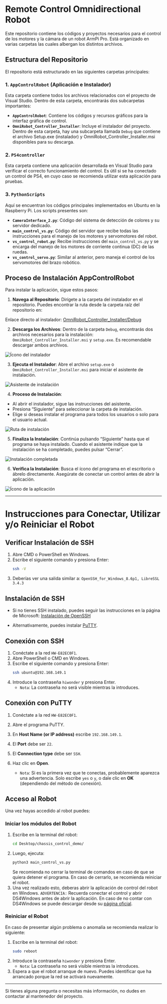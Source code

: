 # Remote Control Omnidirectional Robot

Este repositorio contiene los códigos y proyectos necesarios para el control de los motores y la cámara de un robot ArmPi Pro.
Está organizado en varias carpetas las cuales albergan los distintos archivos.

## Estructura del Repositorio

El repositorio está estructurado en las siguientes carpetas principales:

### 1. `AppControlRobot` (Aplicación e Instalador)

Esta carpeta contiene todos los archivos relacionados con el proyecto de Visual Studio. Dentro de esta carpeta, encontrarás dos subcarpetas importantes:

- **`AppControlRobot`**: Contiene los códigos y recursos gráficos para la interfaz gráfica de control.
- **`OmniRobot_Controller_Installer`**: Incluye el instalador del proyecto. Dentro de esta carpeta, hay una subcarpeta llamada `Debug` que contiene el archivo Setup.exe (instalador) y OmniRobot_Controller_Installer.msi disponibles para su descarga.

### 2. `PS4controller`

Esta carpeta contiene una aplicación desarrollada en Visual Studio para verificar el correcto funcionamiento del control. Es útil si se ha conectado un control de PS4, en cuyo caso se recomienda utilizar esta aplicación para pruebas.

### 3. `PythonScripts`

Aquí se encuentran los códigos principales implementados en Ubuntu en la Raspberry Pi. Los scripts presentes son:

- **`CameraInterface_2.py`**: Código del sistema de detección de colores y su servidor dedicado.
- **`main_control_vs.py`**: Código del servidor que recibe todas las instrucciones para el manejo de los motores y servomotores del robot.
- **`vs_control_robot.py`**: Recibe instrucciones del `main_control_vs.py` y se encarga del manejo de los motores de corriente continua (DC) de las ruedas.
- **`vs_control_servo.py`**: Similar al anterior, pero maneja el control de los servomotores del brazo robótico.


## Proceso de Instalación AppControlRobot

Para instalar la aplicación, sigue estos pasos:

1. **Navega al Repositorio**: Dirígete a la carpeta del instalador en el repositorio. Puedes encontrar la ruta desde la carpeta raíz del repositorio en:
   
Enlace directo al instalador:
[OmniRobot_Controller_Installer/Debug](https://github.com/AlejandroMoHo/Remote_control_omnidirectional_robot/tree/main/AppControlRobot/OmniRobot_Controller_Installer/Debug)

2. **Descarga los Archivos**: Dentro de la carpeta `Debug`, encontrarás dos archivos necesarios para la instalación: `OmniRobot_Controller_Installer.msi` y `setup.exe`. Es recomendable descargar ambos archivos.

![Ícono del instalador](Images/Install1.png)

3. **Ejecuta el Instalador**: Abre el archivo `setup.exe` o `OmniRobot_Controller_Installer.msi` para iniciar el asistente de instalación.

![Asistente de instalación](Images/Install2.png)

4. **Proceso de Instalación**:
- Al abrir el instalador, sigue las instrucciones del asistente.
- Presiona “Siguiente” para seleccionar la carpeta de instalación.
- Elige si deseas instalar el programa para todos los usuarios o solo para el usuario actual.

![Ruta de instalación](Images/Install3.png)

5. **Finaliza la Instalación**: Continúa pulsando “Siguiente” hasta que el programa se haya instalado. Cuando el asistente indique que la instalación se ha completado, puedes pulsar “Cerrar”.

![Instalación completada](Images/Install4.png)

6. **Verifica la Instalación**: Busca el ícono del programa en el escritorio o ábrelo directamente. Asegúrate de conectar un control antes de abrir la aplicación.

![Ícono de la aplicación](Images/Install5.png)

---

# Instrucciones para Conectar, Utilizar y/o Reiniciar el Robot

## Verificar Instalación de SSH

1. Abre CMD o PowerShell en Windows.
2. Escribe el siguiente comando y presiona Enter:
   ```sh
   ssh -V
   ```
3. Deberías ver una salida similar a:
   `
   OpenSSH_for_Windows_8.6p1, LibreSSL 3.4.3
   `

## Instalación de SSH

- Si no tienes SSH instalado, puedes seguir las instrucciones en la página de Microsoft: 
   [Instalación de OpenSSH](https://learn.microsoft.com/es-es/windows-server/administration/openssh/openssh_install_firstuse?tabs=powershell)

- Alternativamente, puedes instalar [PuTTY]( https://www.putty.org/).

## Conexión con SSH

1. Conéctate a la red `HW-E82EC0F1`.
2. Abre PowerShell o CMD en Windows.
3. Escribe el siguiente comando y presiona Enter:
   ```sh
   ssh ubuntu@192.168.149.1
   ```
4. Introduce la contraseña `hiwonder` y presiona Enter.
   - `Nota`:  La contraseña no será visible mientras la introduces.

## Conexión con PuTTY

1. Conéctate a la red `HW-E82EC0F1`.
2. Abre el programa PuTTY.
3. En **Host Name (or IP address)** escribe `192.168.149.1`.
4. El **Port** debe ser `22`.
5. El **Connection type** debe ser `SSH`.
6. Haz clic en **Open**.

   - `Nota`: Si es la primera vez que te conectas, probablemente aparezca una advertencia. Solo escribe `yes` o `y`, o dale clic en **OK** (dependiendo del método de conexión).

## Acceso al Robot

Una vez hayas accedido al robot puedes:

### Iniciar los módulos del Robot

1. Escribe en la terminal del robot:
   ```sh
   cd Desktop/chassis_control_demo/
   ```
2. Luego, ejecuta:
   ```sh
   python3 main_control_vs.py
   ```
   Se recomienda no cerrar la terminal de comandos en caso de que se quiera detener el programa. En caso de cerrarlo, se recomienda reiniciar el robot.
3. Una vez realizado esto, deberas abrir la aplicación de control del robot en Windows. `ADVERTENCIA:` Recuerda conectar el control y abrir DS4Windows antes de abrir la aplicación. En caso de no contar con DS4Windows se puede descargar desde su [página oficial](https://ds4-windows.com/download/ryochan7-ds4windows/).

### Reiniciar el Robot

En caso de presentar algún problema o anomalía se recomienda realizar lo siguiente:

1. Escribe en la terminal del robot:
   ```sh
   sudo reboot
   ```
2. Introduce la contraseña `hiwonder` y presiona Enter.
   - `Nota`: La contraseña no será visible mientras la introduces.
4. Espera a que el robot arranque de nuevo. Puedes identificar que ha arrancado porque la red se activará nuevamente.

---

Si tienes alguna pregunta o necesitas más información, no dudes en contactar al mantenedor del proyecto.
